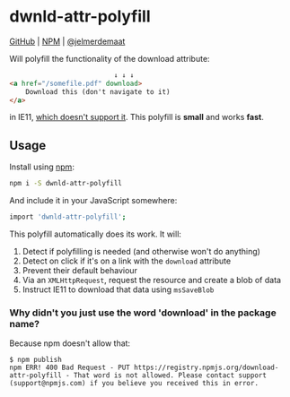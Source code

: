 # dwnld-attr-polyfill

[GitHub](https://github.com/jelmerdemaat/dwnld-attr-polyfill) | [NPM](https://www.npmjs.com/package/dwnld-attr-polyfill) | [@jelmerdemaat](https://twitter.com/jelmerdemaat)

Will polyfill the functionality of the download attribute:

```html
                          ↓ ↓ ↓
<a href="/somefile.pdf" download>
    Download this (don't navigate to it)
</a>
```

in IE11, [which doesn't support it](https://www.caniuse.com/#feat=download). This polyfill is **small** and works **fast**.

## Usage

Install using [npm](https://docs.npmjs.com/about-npm/):

```sh
npm i -S dwnld-attr-polyfill
```
And include it in your JavaScript somewhere:

```sh
import 'dwnld-attr-polyfill';
```

This polyfill automatically does its work. It will:

1. Detect if polyfilling is needed (and otherwise won't do anything)
2. Detect on click if it's on a link with the `download` attribute
3. Prevent their default behaviour
4. Via an `XMLHttpRequest`, request the resource and create a blob of data
5. Instruct IE11 to download that data using `msSaveBlob`

### Why didn't you just use the word 'download' in the package name?
Because npm doesn't allow that:

```
$ npm publish
npm ERR! 400 Bad Request - PUT https://registry.npmjs.org/download-attr-polyfill - That word is not allowed. Please contact support (support@npmjs.com) if you believe you received this in error.
```
